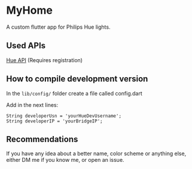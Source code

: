 # MyHome

A custom flutter app for Philips Hue lights.

## Used APIs

[Hue API](https://developers.meethue.com/develop/hue-api/) (Requires registration)

## How to compile development version

In the `lib/config/` folder create a file called config.dart

Add in the next lines:

```
String developerUsn = 'yourHueDevUsername';
String developerIP = 'yourBridgeIP';
```

## Recommendations
If you have any idea about a better name, color scheme or anything else, either DM me if you know me, or open an issue.
